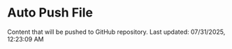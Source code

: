 # Auto Push File

Content that will be pushed to GitHub repository.
Last updated: 07/31/2025, 12:23:09 AM